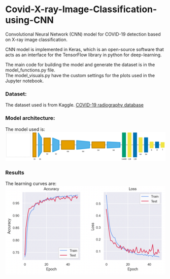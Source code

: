 # Covid-X-ray-Image-Classification-using-CNN

Convolutional Neural Network (CNN) model for COVID-19 detection based on X-ray image classification. 

CNN model is implemented in Keras, which is an open-source software that acts as an interface for the TensorFlow library in python for deep-learning.

The main code for building the model and generate the dataset is in the model_functions.py file. <br>
The model_visuals.py have the custom settings for the plots used in the Jupyter notebook.

### Dataset:
The dataset used is from Kaggle.
[COVID-19 radiography database](https://www.kaggle.com/tawsifurrahman/covid19-radiography-database)


### Model architecture:
The model used is:
![graph.svg](graph.svg)


### Results
The learning curves are:
![results.png](results.png)





